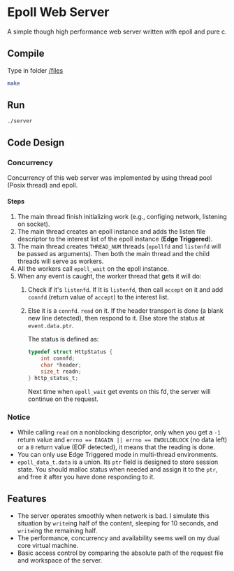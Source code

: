 # Epoll Web Server

A simple though high performance web server written with epoll and pure c.

## Compile

Type in folder [/files](./files)

```bash
make
```

## Run

`./server`

## Code Design

### Concurrency

Concurrency of this web server was implemented by using thread pool (Posix thread) and epoll.

#### Steps

1. The main thread finish initializing work (e.g., configing network, listening on socket).
2. The main thread creates an epoll instance and adds the listen file descriptor to the interest list of the epoll instance (**Edge Triggered**).
3. The main thread creates `THREAD_NUM` threads (`epollfd` and `listenfd` will be passed as arguments). Then both the main thread and the child threads will serve as workers.
4. All the workers call `epoll_wait` on the epoll instance. 
5. When any event is caught, the worker thread that gets it will do:
   1. Check if it's `listenfd`. If It is `listenfd`, then call `accept` on it and add `connfd` (return value of `accept`) to the interest list.
   
   2. Else it is a `connfd`. `read` on it. If the header transport is done (a blank new line detected), then respond to it. Else store the status at `event.data.ptr`.
   
      The status is defined as:
   
      ```c
      typedef struct HttpStatus {
          int connfd;
          char *header;
          size_t readn;
      } http_status_t;
      ```
      
      Next time when `epoll_wait` get events on this fd, the server will continue on the request.

### Notice

- While calling `read` on a nonblocking descriptor, only when you get a `-1` return value and `errno == EAGAIN || errno == EWOULDBLOCK` (no data left) or a `0` return value (EOF detected), it means that the reading is done.
- You can only use Edge Triggered mode in multi-thread environments.
- `epoll_data_t.data` is a union. Its `ptr` field is designed to store session state. You should malloc status when needed and assign it to the `ptr`, and free it after you have done responding to it.

## Features

- The server operates smoothly when network is bad. I simulate this situation by `write`ing half of the content, sleeping for 10 seconds, and `write`ing the remaining half.
- The performance, concurrency and availability seems well on my dual core virtual machine.
- Basic access control by comparing the absolute path of the request file and workspace of the server.